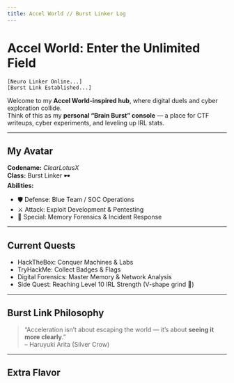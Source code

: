 ```yaml
---
title: Accel World // Burst Linker Log 
---
```


# Accel World: Enter the Unlimited Field  
`[Neuro Linker Online...]`  
`[Burst Link Established...]`  

Welcome to my **Accel World-inspired hub**, where digital duels and cyber exploration collide.  
Think of this as my **personal “Brain Burst” console** — a place for CTF writeups, cyber experiments, and leveling up IRL stats.

---

##  My Avatar
**Codename:** *ClearLotusX*  
**Class:** Burst Linker 🕶️  
**Abilities:**  
- 🛡️ Defense: Blue Team / SOC Operations  
- ⚔️ Attack: Exploit Development & Pentesting  
- 🔮 Special: Memory Forensics & Incident Response  

---

##  Current Quests
-  HackTheBox: Conquer Machines & Labs  
-  TryHackMe: Collect Badges & Flags  
-  Digital Forensics: Master Memory & Network Analysis  
-  Side Quest: Reaching Level 10 IRL Strength (V-shape grind 💪)  

---

##  Burst Link Philosophy  
> “Acceleration isn’t about escaping the world — it’s about **seeing it more clearly**.”  
> – Haruyuki Arita (Silver Crow)  

---

##  Extra Flavor


